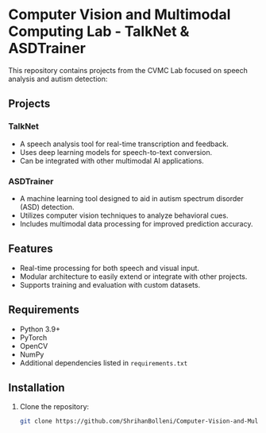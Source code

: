# Computer Vision and Multimodal Computing Lab - TalkNet & ASDTrainer

This repository contains projects from the CVMC Lab focused on speech analysis and autism detection:

## Projects

### TalkNet
- A speech analysis tool for real-time transcription and feedback.
- Uses deep learning models for speech-to-text conversion.
- Can be integrated with other multimodal AI applications.

### ASDTrainer
- A machine learning tool designed to aid in autism spectrum disorder (ASD) detection.
- Utilizes computer vision techniques to analyze behavioral cues.
- Includes multimodal data processing for improved prediction accuracy.

## Features
- Real-time processing for both speech and visual input.
- Modular architecture to easily extend or integrate with other projects.
- Supports training and evaluation with custom datasets.

## Requirements
- Python 3.9+
- PyTorch
- OpenCV
- NumPy
- Additional dependencies listed in `requirements.txt`

## Installation
1. Clone the repository:
   ```bash
   git clone https://github.com/ShrihanBolleni/Computer-Vision-and-Multimodal-Computing-Lab-TalkNet-and-ASDTrainer-.git
